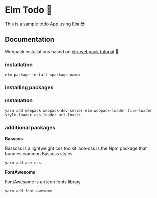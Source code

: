 # Elm Todo :pencil:
This is a sample todo App using Elm 😎

## Documentation

Webpack installations based on
[elm webpack tutorial](https://www.elm-tutorial.org/en/04-starting/03-webpack-1.html) 🔗

### installation

``
elm package install <package_name>
``

### installing packages

### installation
``
yarn add webpack webpack-dev-server elm-webpack-loader file-loader style-loader css-loader url-loader
``

### additional packages

**Basscss**

Basscss is a lightweight css toolkit.
ace-css is the Npm package that bundles common Basscss styles.

``
yarn add ace-css
``

**FontAwesome**

FontAwesome is an icon fonts library

``
yarn add font-awesome
``
